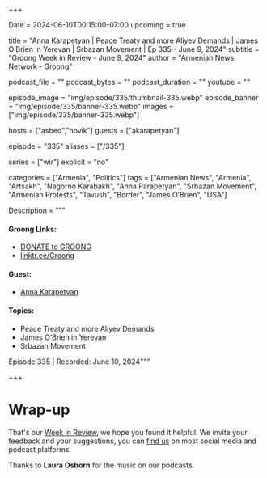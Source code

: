 +++

Date = 2024-06-10T00:15:00-07:00
upcoming = true

title = "Anna Karapetyan | Peace Treaty and more Aliyev Demands | James O’Brien in Yerevan | Srbazan Movement | Ep 335 - June 9, 2024"
subtitle = "Groong Week in Review - June 9, 2024"
author = "Armenian News Network - Groong"

podcast_file = ""
podcast_bytes = ""
podcast_duration = ""
youtube = ""

episode_image = "img/episode/335/thumbnail-335.webp"
episode_banner = "img/episode/335/banner-335.webp"
images = ["img/episode/335/banner-335.webp"]

hosts = ["asbed","hovik"]
guests = ["akarapetyan"]

episode = "335"
aliases = ["/335"]

series = ["wir"]
explicit = "no"

categories = ["Armenia", "Politics"]
tags = ["Armenian News", "Armenia", "Artsakh", "Nagorno Karabakh", "Anna Parapetyan", "Srbazan Movement", "Armenian Protests", "Tavush", "Border", "James O’Brien", "USA"]

Description = """

#### Groong Links:
* [DONATE to GROONG](https://podcasts.groong.org/donate)
* [linktr.ee/Groong](https://linktr.ee/groong)

#### Guest:
* [Anna Karapetyan](/guest/akarapetyan)

#### Topics:
* Peace Treaty and more Aliyev Demands
* James O’Brien in Yerevan
* Srbazan Movement


Episode 335 | Recorded: June 10, 2024"""

+++



# Wrap-up

That's our [Week in Review](https://podcasts.groong.org/), we hope you found it helpful. We invite your feedback and your suggestions, you can [find us](https://linktr.ee/groong) on most social media and podcast platforms.

Thanks to __Laura Osborn__ for the music on our podcasts.
